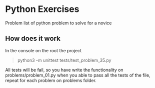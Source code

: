# Python Exercises

Problem list of python problem to solve for a novice

## How does it work

In the console on the root the project

> python3 -m unittest tests/test_problem_35.py

All tests will be fail, so you have write the functionality on problems/problem_01.py
when you able to pass all the tests of the file, repeat for each problem on problems folder.

